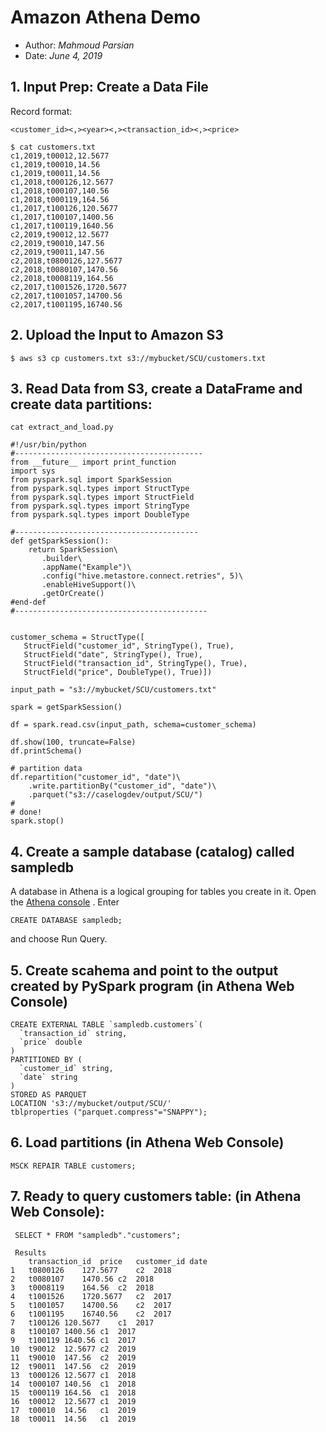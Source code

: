 # Amazon Athena Demo

* Author: *Mahmoud Parsian*
* Date: *June 4, 2019*


## 1. Input Prep: Create a Data File

Record format:

````
<customer_id><,><year><,><transaction_id><,><price>
````


````
$ cat customers.txt
c1,2019,t00012,12.5677
c1,2019,t00010,14.56
c1,2019,t00011,14.56
c1,2018,t000126,12.5677
c1,2018,t000107,140.56
c1,2018,t000119,164.56
c1,2017,t100126,120.5677
c1,2017,t100107,1400.56
c1,2017,t100119,1640.56
c2,2019,t90012,12.5677
c2,2019,t90010,147.56
c2,2019,t90011,147.56
c2,2018,t0800126,127.5677
c2,2018,t0080107,1470.56
c2,2018,t0008119,164.56
c2,2017,t1001526,1720.5677
c2,2017,t1001057,14700.56
c2,2017,t1001195,16740.56
````


## 2. Upload the Input to Amazon S3

````
$ aws s3 cp customers.txt s3://mybucket/SCU/customers.txt
````


## 3. Read Data from S3, create a DataFrame and create data partitions:


````
cat extract_and_load.py

#!/usr/bin/python
#------------------------------------------
from __future__ import print_function
import sys
from pyspark.sql import SparkSession
from pyspark.sql.types import StructType
from pyspark.sql.types import StructField
from pyspark.sql.types import StringType
from pyspark.sql.types import DoubleType

#-----------------------------------------
def getSparkSession():
    return SparkSession\
       .builder\
       .appName("Example")\
       .config("hive.metastore.connect.retries", 5)\
       .enableHiveSupport()\
       .getOrCreate()
#end-def
#-------------------------------------------


customer_schema = StructType([
   StructField("customer_id", StringType(), True),
   StructField("date", StringType(), True),
   StructField("transaction_id", StringType(), True),
   StructField("price", DoubleType(), True)])

input_path = "s3://mybucket/SCU/customers.txt"

spark = getSparkSession()

df = spark.read.csv(input_path, schema=customer_schema)

df.show(100, truncate=False)
df.printSchema()

# partition data
df.repartition("customer_id", "date")\
    .write.partitionBy("customer_id", "date")\
    .parquet("s3://caselogdev/output/SCU/")
#
# done!
spark.stop()
````

## 4. Create a sample database (catalog) called sampledb

A database in Athena is a logical grouping for tables you create in it. Open the [Athena console](https://console.aws.amazon.com/athena/) . Enter 

````
CREATE DATABASE sampledb; 
````

and choose Run Query.


## 5. Create scahema and point to the output created by PySpark program (in Athena Web Console)

````
CREATE EXTERNAL TABLE `sampledb.customers`(
  `transaction_id` string,
  `price` double
)
PARTITIONED BY (
  `customer_id` string,
  `date` string
)
STORED AS PARQUET
LOCATION 's3://mybucket/output/SCU/'
tblproperties ("parquet.compress"="SNAPPY");
````


## 6. Load partitions (in Athena Web Console)

````
MSCK REPAIR TABLE customers;
````


## 7. Ready to query customers table: (in Athena Web Console):

````
 SELECT * FROM "sampledb"."customers";

 Results
 	transaction_id	price	customer_id	date
1	t0800126	127.5677	c2	2018
2	t0080107	1470.56	c2	2018
3	t0008119	164.56	c2	2018
4	t1001526	1720.5677	c2	2017
5	t1001057	14700.56	c2	2017
6	t1001195	16740.56	c2	2017
7	t100126	120.5677	c1	2017
8	t100107	1400.56	c1	2017
9	t100119	1640.56	c1	2017
10	t90012	12.5677	c2	2019
11	t90010	147.56	c2	2019
12	t90011	147.56	c2	2019
13	t000126	12.5677	c1	2018
14	t000107	140.56	c1	2018
15	t000119	164.56	c1	2018
16	t00012	12.5677	c1	2019
17	t00010	14.56	c1	2019
18	t00011	14.56	c1	2019
````


